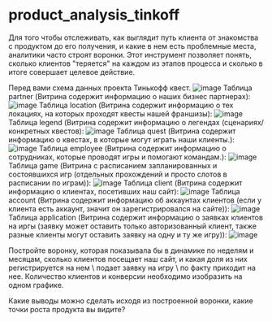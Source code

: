 # product_analysis_tinkoff

Для того чтобы отслеживать, как выглядит путь клиента от знакомства с продуктом до его получения, и какие в нем есть проблемные места, аналитики часто строят воронки. Этот инструмент позволяет понять, сколько клиентов "теряется" на каждом из этапов процесса и сколько в итоге совершает целевое действие.

Перед вами схема данных проекта Тинькофф квест. 
![image](https://user-images.githubusercontent.com/113284505/231460085-4756dec7-eb1c-439e-b5e3-1c898bf2aa4e.png)
Таблица partner (Витрина содержит информацию о наших бизнес партнерах):
![image](https://user-images.githubusercontent.com/113284505/231460309-df2d7c51-72f5-4e8a-bdd1-f6930d1bc050.png)
Таблица location (Витрина содержит информацию о тех локациях, на которых проходят квесты нашей франшизы):
![image](https://user-images.githubusercontent.com/113284505/231460403-ddefa1b5-4948-45b1-9d38-07a69eb236e7.png)
Таблица legend (Витрина содержит информацию о легендах (сценариях/ конкретных квестов):
![image](https://user-images.githubusercontent.com/113284505/231460454-448e4f53-73cd-4024-a86f-d1620346f6fc.png)
Таблица quest (Витрина содержит информацию о квестах, в которые могут играть наши клиенты.):
![image](https://user-images.githubusercontent.com/113284505/231460687-bf0c42de-a83c-4017-bbe1-ff7eac3f6df4.png)
Таблица employee (Витрина содержит информацию о сотрудниках, которые проводят игры и помогают командам.):
![image](https://user-images.githubusercontent.com/113284505/231460809-c356eeeb-ba6d-4d27-b9f0-bc90cf5ca0bc.png)
Таблица game (Витрина с расписанием запланированных и состоявшихся игр (отдельных прохождений и просто слотов в расписании по играм)):
![image](https://user-images.githubusercontent.com/113284505/231460916-75d9e8ef-c315-44fd-81ca-c0d81962c428.png)
Таблица client (Витрина содержит информацию о клиентах, посетивших наш сайт):
![image](https://user-images.githubusercontent.com/113284505/231461059-9cef7d3e-c87d-4a96-9a34-2c3c8dc26afb.png)
Таблица account (Витрина содержит информацию об аккаунтах клиентов (если у клиента есть аккаунт, значит он зарегистрировался на сайте)):
![image](https://user-images.githubusercontent.com/113284505/231461166-3950cbb5-b9d6-49d7-920f-494a23ab82b5.png)
Таблица application (Витрина содержит информацию о заявках клиентов на иргы (заявку может оставить только авторизованный клиент, также разные клиенты могут оставить заявку на одну и ту же игру)):
![image](https://user-images.githubusercontent.com/113284505/231461323-8bf0b07f-9e15-47db-adc6-9839944531e4.png)


Постройте воронку, которая показывала бы в динамике по неделям и месяцам, сколько клиентов посещает наш сайт, и какая доля из них регистрируется на нем \ подает заявку на игру \ по факту приходит на нее. Количество клиентов и конверсии необходимо изобразить на одном графике.

Какие выводы можно сделать исходя из построенной воронки, какие точки роста продукта вы видите?

